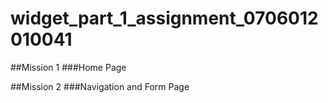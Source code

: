 # widget_part_1_assignment_0706012010041

##Mission 1
###Home Page

##Mission 2
###Navigation and Form Page
